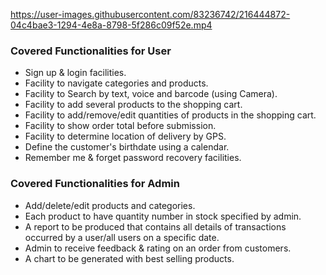 https://user-images.githubusercontent.com/83236742/216444872-04c4bae3-1294-4e8a-8798-5f286c09f52e.mp4

### Covered Functionalities for  User
- Sign up & login facilities.
- Facility to navigate categories and products.
- Facility to Search by text, voice and barcode (using Camera).
- Facility to add several products to the shopping cart.
- Facility to add/remove/edit quantities of products in the shopping cart.
- Facility to show order total before submission.
- Facility to determine location of delivery by GPS.
- Define the customer's birthdate using a calendar.
- Remember me & forget password recovery facilities.
### Covered Functionalities for  Admin
- Add/delete/edit products and categories.
- Each product to have quantity number in stock specified by admin.
- A report to be produced that contains all details of transactions occurred by a user/all users on a specific date.
- Admin to receive feedback & rating on an order from customers.
- A chart to be generated with best selling products.
